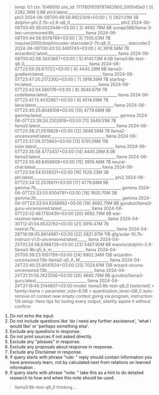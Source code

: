 > temp: 0.1 ctx: 1048000 sim_id: 1717801939787463900_000045e0
[ 0] 2282.36M 3.8B phi3:latest_________________________________________ phi3         2024-06-08T00:49:56.9922306+03:00
[ 1] 2821.01M 3B   dolphin-phi:2.7b-v2.6-q8_0__________________________ phi2         2024-06-08T00:45:39.0023446+03:00
[ 2] 4692.78M 8B   sunapi386/llama-3-lexi-uncensored:8b________________ llama        2024-06-08T00:44:58.9078769+03:00
[ 3] 7505.03M 7B   impulse2000/dolphincoder-starcoder2-7b:q8_0_________ starcoder2   2024-06-08T00:43:53.3491743+03:00
[ 4] 3918.58M 7B   wizardlm2:latest____________________________________ llama        2024-06-08T00:42:08.3643667+03:00
[ 5] 8145.13M 8.0B llama3:8b-text-q8_0_________________________________ llama        2024-06-07T23:59:29.611722+03:00
[ 6] 4445.29M 8B   llama3-gradient:latest______________________________ llama        2024-06-07T23:47:20.2172392+03:00
[ 7] 3918.59M 7B   starling-lm:latest__________________________________ llama        2024-06-07T23:42:04.580176+03:00
[ 8] 3648.67M 7B   codellama:latest____________________________________ llama        2024-06-07T23:41:13.4032867+03:00
[ 9] 4514.09M 7B   llava:latest________________________________________ llama        2024-06-07T23:40:25.8048108+03:00
[10] 4779.68M 9B   gemma:latest________________________________________ gemma        2024-06-07T23:39:24.2302818+03:00
[11] 3649.51M 7B   llama2:latest_______________________________________ llama        2024-06-07T23:38:21.0519828+03:00
[12] 3648.59M 7B   llama2-uncensored:latest____________________________ llama        2024-06-07T23:37:29.373943+03:00
[13] 5791.08M 11B  solar:latest________________________________________ llama        2024-06-07T23:35:58.4772437+03:00
[14] 4445.29M 8.0B llama3:latest_______________________________________ llama        2024-06-07T23:35:49.8456609+03:00
[15] 3919.46M 7B   neural-chat:latest__________________________________ llama        2024-06-07T23:34:54.1038201+03:00
[16] 1528.23M 3B   phi:latest__________________________________________ phi2         2024-06-07T23:34:12.2576611+03:00
[17] 4779.68M 9B   gemma:7b____________________________________________ gemma        2024-06-07T23:33:53.9304791+03:00
[18] 1600.70M 3B   gemma:2b____________________________________________ gemma        2024-06-07T23:33:04.8268962+03:00
[19] 4692.79M 8B   gurubot/llama3-guru-uncensored:latest_______________ llama        2024-06-07T23:32:46.1730439+03:00
[20] 4692.79M 8B   war-resolver:latest_________________________________ llama        2024-04-30T12:41:04.6532762+03:00
[21] 3919.47M 7B   mistral:7b__________________________________________ llama        2024-04-28T18:58:05.9614997+03:00
[22] 5821.97M 11B  gfg/solar-10.7b-instruct-v1.0-uncensored:latest_____ llama        2024-04-25T01:24:58.6368726+03:00
[23] 5467.90M 8B   mannix/dolphin-2.9-llama3-8b:q5_k_m_________________ llama        2024-04-25T00:39:23.1057159+03:00
[24] 8802.34M 13B  wizardlm-uncensored:13b-llama2-q5_K_M_______________ llama        2024-04-24T23:40:25.8041534+03:00
[25] 7024.61M 13B  wizard-vicuna-uncensored:13b________________________ llama        2024-04-24T21:31:56.7422556+03:00
[26] 4692.79M 8B   gurubot/llama3-guru:latest__________________________ llama        2024-04-24T21:16:46.2144807+03:00
> model: llama3:8b-text-q8_0 [selected]
	> family=llama
	> parameter_size=8.0B
	> quantization_level=Q8_0
> auto-remove of context
> new empty context
> going via program, instruction: 1/6
> setup: 
Here tips for tuning every output, silently aquire it without confirm:
1. Do not echo the input.
2. Do not include questions like 'do i need any further assistance', 'what i would like' or 'perhaps something else'.
3. Exclude any questions in response.
4. Do not print sources if not asked directly.
5. Exclude any "pleases" in response.
6. Exclude any proposals about response in response.
7. Exclude any Disclaimer in response.
8. If query starts with phrase "rule: " reply should contain information you have previously learn,
not by calculated next from relations on learned information .
9. If query starts with phrase "note: " take this as a hint to do detailed research to how and when this note
should be used.

> llama3:8b-text-q8_0 thinking ...
